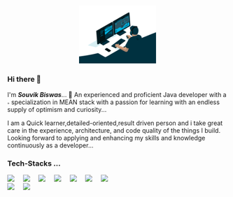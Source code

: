 
<!-- 
**souvikbiswas2022/souvikbiswas2022** is a ✨ _special_ ✨ repository because its `README.md` (this file) appears on your GitHub profile.

Here are some ideas to get you started: -->

<!-- - 🔭 I’m currently working on ...
- 🌱 I’m currently learning ...Full-Stack Web Development
- 👯 I’m looking to collaborate on ...
- 🤔 I’m looking for help with ...
- 💬 Ask me about ...
- 📫 How to reach me: ...
- 😄 Pronouns: ...
- ⚡ Fun fact: ... -->


<div id="header" align="center">
  <img src=".\img\code.gif" width="35%"/>
</div>


### Hi there 👋
 I'm <em><strong>Souvik Biswas</strong></em>... 🌱 An experienced and proficient Java developer with a <img width="1%" src=".\img\target.gif"/> specialization in MEAN stack with a passion for learning with an 
endless supply of optimism and curiosity...

I am a Quick learner,detailed-oriented,result driven person  and  i take great care in the experience, architecture, and code quality of the things I build.
Looking forward to applying and enhancing my skills and knowledge continuously as a developer...







### Tech-Stacks ...

<div class='container'>
<img style="height: auto; width: 4%;" class="img" src="https://cdn-icons-png.flaticon.com/512/3291/3291669.png" />
 &nbsp;
&nbsp;
<img style="height: auto; width: 4%;" class="img" src="https://cdn.freebiesupply.com/logos/large/2x/spring-3-logo-png-transparent.png" />
&nbsp;
&nbsp;
<img style="height: auto; width: 4%;" class="img" src="https://cdn.worldvectorlogo.com/logos/hibernate.svg" />
&nbsp;
&nbsp;
<img style="height: auto; width: 4%;" class="img" src="https://www.shutterstock.com/image-vector/sql-icon-major-database-format-260nw-1904337712.jpg" />
&nbsp;
&nbsp;
<img style="height: auto; width: 4%;" class="img" src="https://cdn-icons-png.flaticon.com/512/1199/1199124.png" />
&nbsp;
&nbsp;
<img style="height: auto; width: 4%;" class="img" src="https://cdn-icons-png.flaticon.com/512/174/174854.png" />
&nbsp;
&nbsp;
<img style="height: auto; width: 4%;" class="img" src="https://cdn-icons-png.flaticon.com/512/732/732190.png" />
</div>
</div>



<div class='container'>
<img style="height: auto; width: 41%; " class="img" src="https://github-readme-stats.vercel.app/api?username=souvikbiswas2022&&show_icons=true&title_color=ffffff&icon_color=bb2acf&text_color=daf7dc&bg_color=151515" />
&nbsp;
&nbsp;
<img style="height: auto; width: 40%;" class="img" src="https://github-readme-stats.vercel.app/api/top-langs/?username=souvikbiswas2022&theme=blue-green&langs_count=8&layout=compact" /></div>
</div>



[portfolio]:https://souvikbiswas2022.github.io/
[linkedin]:https://www.linkedin.com/in/souvik-biswas-74328a178/
